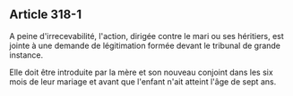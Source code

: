 Article 318-1
----
A peine d'irrecevabilité, l'action, dirigée contre le mari ou ses héritiers, est
jointe à une demande de légitimation formée devant le tribunal de grande
instance.

Elle doit être introduite par la mère et son nouveau conjoint dans les six mois
de leur mariage et avant que l'enfant n'ait atteint l'âge de sept ans.
